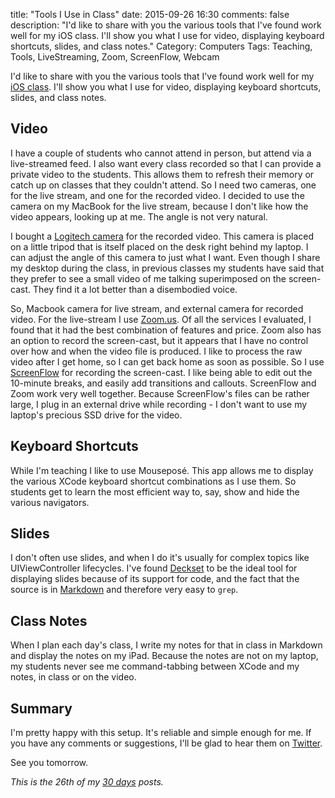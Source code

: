 title: "Tools I Use in Class"
date: 2015-09-26 16:30
comments: false
description: "I'd like to share with you the various tools that I've found work well for my iOS class. I'll show you what I use for video, displaying keyboard shortcuts, slides, and class notes."
Category: Computers
Tags: Teaching, Tools, LiveStreaming, Zoom, ScreenFlow, Webcam

I'd like to share with you the various tools that I've found work well for my [iOS class][class]. I'll show you what I use for video, displaying keyboard shortcuts, slides, and class notes.

<!-- more -->

## Video 

I have a couple of students who cannot attend in person, but attend via a live-streamed feed. I also want every class recorded so that I can provide a private video to the students. This allows them to refresh their memory or 
catch up on classes that they couldn't attend. So I need two cameras, one for the live stream, and one for the recorded video. I decided to use the camera on my MacBook for the live stream, because I don't like how the video appears, looking up at me. The angle is not very natural. 

I bought a [Logitech camera][webcam] for the recorded video. This camera is placed on a little tripod that is itself placed on the desk right behind my laptop. I can adjust the angle of this camera to just what I want. Even though I share my desktop during the class, in previous classes my students have said that they prefer to see a small video of me talking superimposed on the screen-cast. They find it a lot better than a disembodied voice. 

So, Macbook camera for live stream, and external camera for recorded video. For the live-stream I use [Zoom.us][zoom]. Of all the services I evaluated, I found that it had the best combination of features and price. Zoom also has an option to record the screen-cast, but it appears that I have no control over how and when the video file is produced. I like to process the raw video after I get home, so I can get back home as soon as possible. So I use [ScreenFlow][screenflow] for recording the screen-cast. I like being able to edit out the 10-minute breaks, and easily add transitions and callouts. ScreenFlow and Zoom work very well together. Because ScreenFlow's files can be rather large, I plug in an external drive while recording - I don't want to use my laptop's precious SSD drive for the video. 

## Keyboard Shortcuts

While I'm teaching I like to use Mouseposé. This app allows me to display the various XCode keyboard shortcut combinations as I use them. So students get to learn the most efficient way to, say, show and hide the various navigators. 

## Slides

I don't often use slides, and when I do it's usually for complex topics like UIViewController lifecycles. I've found [Deckset][deckset] to be the ideal tool for displaying slides because of its support for code, and the fact that the source is in [Markdown][markdown] and therefore very easy to `grep`. 

## Class Notes

When I plan each day's class, I write my notes for that in class in Markdown and display the notes on my iPad. Because the notes are not on my laptop, my students never see me command-tabbing between XCode and my notes, in class or on the video. 

## Summary

I'm pretty happy with this setup. It's reliable and simple enough for me.  If you have any comments or suggestions, I'll be glad to hear them on [Twitter][twitter]. 

See you tomorrow.

_This is the 26th of my [30 days][] posts._

[30 days]: /2015/08/31/30-days/
[webcam]: http://www.amazon.com/gp/product/B004YW7WCY
[class]: https://aijaz.net/2015/09/18/giving-back/
[mousepose]: http://boinx.com/mousepose/overview/
[screenflow]: http://www.telestream.net/screenflow/overview.htm
[zoom]: http://zoom.us/
[markdown]: http://daringfireball.net/projects/markdown/
[twitter]: https://twitter.com/_aijaz_
[deckset]: http://www.decksetapp.com/
